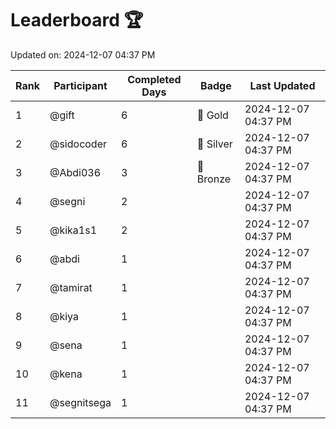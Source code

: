 # Leaderboard 🏆

Updated on: 2024-12-07 04:37 PM

| Rank | Participant       | Completed Days | Badge      | Last Updated         |
|------|-------------------|----------------|------------|----------------------|
| 1    | @gift             | 6              | 🏅 Gold     | 2024-12-07 04:37 PM |
| 2    | @sidocoder        | 6              | 🥈 Silver   | 2024-12-07 04:37 PM |
| 3    | @Abdi036          | 3              | 🥉 Bronze   | 2024-12-07 04:37 PM |
| 4    | @segni            | 2              |            | 2024-12-07 04:37 PM |
| 5    | @kika1s1          | 2              |            | 2024-12-07 04:37 PM |
| 6    | @abdi             | 1              |            | 2024-12-07 04:37 PM |
| 7    | @tamirat          | 1              |            | 2024-12-07 04:37 PM |
| 8    | @kiya             | 1              |            | 2024-12-07 04:37 PM |
| 9    | @sena             | 1              |            | 2024-12-07 04:37 PM |
| 10   | @kena             | 1              |            | 2024-12-07 04:37 PM |
| 11   | @segnitsega       | 1              |            | 2024-12-07 04:37 PM |
